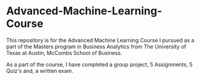 # Advanced-Machine-Learning-Course

This repository is for the Advanced Machine Learning Course I pursued as a part of the Masters program in Business Analytics from The University of Texas at Austin, McCombs School of Business.

As a part of the course, I have completed a group project, 5 Assignments, 5 Quiz's and, a written exam.
